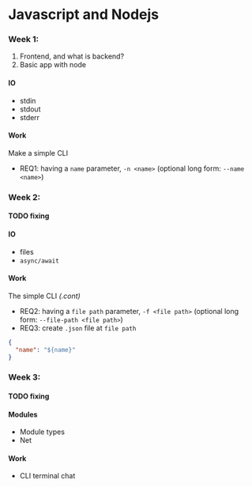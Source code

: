 Javascript and Nodejs
===

### Week 1:
1. Frontend, and what is backend?
2. Basic app with node

#### IO

  - stdin
  - stdout
  - stderr

#### Work

Make a simple CLI

  - REQ1: having a `name` parameter, `-n <name>` (optional long form: `--name <name>`)

### Week 2:

  #### TODO fixing
  #### IO
  - files
  - `async/await`

  #### Work

  The simple CLI *(.cont)*

  - REQ2: having a `file path` parameter, `-f <file path>` (optional long form: `--file-path <file path>`)
  - REQ3: create `.json` file at `file path`

```json
{
  "name": "${name}"
}
```

### Week 3:

  #### TODO fixing
  #### Modules
  - Module types
  - Net
  
  #### Work
  
  - CLI terminal chat
  
